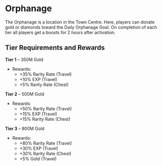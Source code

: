 # Orphanage

The Orphanage is a location in the Town Centre. Here, players can donate gold or diamonds toward the Daily Orphanage Goal. On completion of each tier all players get a boosts for 2 hours after activation. 

## Tier Requirements and Rewards

**Tier 1** – 350M Gold  
- Rewards:  
  - +35% Rarity Rate (Travel)  
  - +10% EXP (Travel)  
  - +5% Rarity Rate (Chest)  

**Tier 2** – 500M Gold  
- Rewards:  
  - +50% Rarity Rate (Travel)  
  - +15% EXP (Travel)  
  - +15% Rarity Rate (Chest)  

**Tier 3** – 800M Gold  
- Rewards:  
  - +80% Rarity Rate (Travel)  
  - +30% EXP (Travel)  
  - +30% Rarity Rate (Chest)  
  - +5% Gold (Travel)
